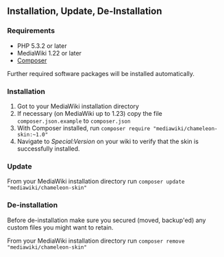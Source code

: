 ## Installation, Update, De-Installation

### Requirements

- PHP 5.3.2 or later
- MediaWiki 1.22 or later
- [Composer][composer]

Further required software packages will be installed automatically.

### Installation

1. Got to your MediaWiki installation directory
2. If necessary (on MediaWiki up to 1.23) copy the file `composer.json.example` 
   to `composer.json`  
3. With Composer installed, run
   `composer require "mediawiki/chameleon-skin:~1.0"`
4. Navigate to _Special:Version_ on your wiki to verify that the skin is
   successfully installed.

### Update

From your MediaWiki installation directory run
`composer update "mediawiki/chameleon-skin"`

### De-installation

Before de-installation make sure you secured (moved, backup'ed) any custom files
you might want to retain.

From your MediaWiki installation directory run
`composer remove "mediawiki/chameleon-skin"`


[composer]: https://getcomposer.org/
